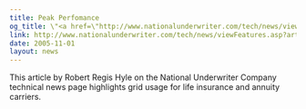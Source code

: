 ```yaml
---
title: Peak Perfomance
og_title: \"<a href=\"http://www.nationalunderwriter.com/tech/news/viewFeatures.asp?articleID=975\"> Peak Perfomance</a>\"
link: http://www.nationalunderwriter.com/tech/news/viewFeatures.asp?articleID=975
date: 2005-11-01
layout: news
---
```


 This article by Robert Regis Hyle on the National Underwriter Company technical news page highlights grid usage for life insurance and annuity carriers.  
